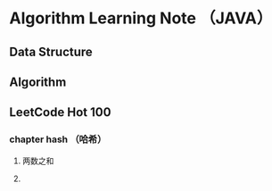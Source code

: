 # Algorithm Learning Note （JAVA）

## Data Structure


## Algorithm

## LeetCode Hot 100

### chapter hash （哈希）

1. 两数之和

2. 
